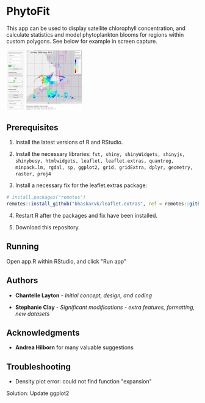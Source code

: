 # PhytoFit

This app can be used to display satellite chlorophyll concentration, and calculate statistics and model phytoplankton blooms for regions within custom polygons. See below for example in screen capture.

<a target="_blank" href="screencap01.png">
<img src="screencap01.png" alt="screencap" width="200"/>
</a>


## Prerequisites

1. Install the latest versions of R and RStudio.

2. Install the necessary libraries:
`fst, shiny, shinyWidgets, shinyjs, shinybusy, htmlwidgets, leaflet, leaflet.extras, quantreg, minpack.lm, rgdal, sp, ggplot2, grid, gridExtra, dplyr, geometry, raster, proj4`

3. Install a necessary fix for the leaflet.extras package:
``` r
# install.packages("remotes")
remotes::install_github("bhaskarvk/leaflet.extras", ref = remotes::github_pull("184"))
```

4. Restart R after the packages and fix have been installed.

5. Download this repository.


## Running

Open app.R within RStudio, and click "Run app"


## Authors

* **Chantelle Layton** - *Initial concept, design, and coding*

* **Stephanie Clay** - *Significant modifications - extra features, formatting, new datasets*

## Acknowledgments

* **Andrea Hilborn** for many valuable suggestions

## Troubleshooting

* Density plot error: could not find function "expansion"

Solution: Update ggplot2
